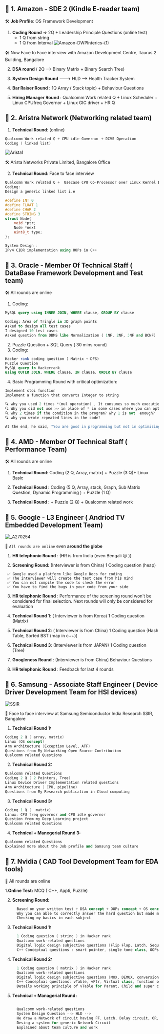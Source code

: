 

## 💊 1. Amazon - SDE 2 (Kindle E-reader team)
  
🛠 **Job Profile**: OS Framework Development

1. **Coding Round** => 2Q + Leadership Principle Questions (online test)
   - 1 Q from string
   - 1 Q from Interval
![Amazon-DWPInterics-(1)](https://github.com/PranabNandy/Interview-Experience/assets/34576104/fc78d99a-ccf4-4ef6-b1d1-d5d9954e6e7f)

🛠 Now Face to Face interview with Amazon Development Centre, Taurus 2 Building,  Bangalore 

2. **DSA round** ( 2Q --> Binary Matrix + Binary Search Tree)

3. **System Design Round** ---> HLD --> Health Tracker System
  
4. **Bar Raiser Round** : 1Q Array ( Stack topic) + Behaviour Questions
  
5. **Hiring Manager Round** : Qualcomm Work related Q + Linux Scheduler + Linux CPUfreq Governor + Linux GIC driver + HR Q



## 💊 2. Aristra Network (Networking related team)

1. **Technical Round**: (online)
```C++
Qualcomm Work related Q + CPU idle Governor + DCVS Operation
Coding ( linked list)
```
![Arista1](https://github.com/PranabNandy/Interview-Experience/assets/34576104/39e52564-93df-4c14-bc7e-44a952e3c333)

🛠 Arista Networks Private Limited, Bangalore Office

2. **Technical Round**: Face to face interview
```c++
Qualcomm Work related Q +  Usecase CPU Co-Processor over Linux Kernel Driver
Coding:
Design a generic linked list i.e

#define INT 0
#define FLOAT 1
#define CHAR 2
#define STRING 3
struct Node{
    void *ptr;
    Node *next
    uint8_t type;
};

System Design :
IPv4 CIDR implementation using OOPs in C++
```

## 💊 3. Oracle - Member Of Technical Staff ( DataBase Framework Development and Test team)

🛠 All rounds are online 

1. Coding:
```sql
MySQL query using INNER JOIN, WHERE clause, GROUP BY clause

Coding: Area of Tringle in 2D graph points
Asked to design all test cases
I designed 10 test cases
Asked question from DBMS like Normalization ( 1NF, 2NF, 3NF and BCNF)
```

2. Puzzle Question + SQL Query ( 30 mins round)
3. Coding:
```sql
Hacker rank coding question ( Matrix + DFS)
Puzzle Question
MySQL query in Hackerrank
using OUTER JOIN, WHERE clause, IN clause, ORDER BY clause
```
4. Basic Programming Round with critical optimization:
```C++
Implement stoi function
Implement a function that converts Integer to string

🔍 why you used 2 times *(mul operation) , It consumes so much execution time
🔍 Why you did not use >> in place of * in some cases where you can optimize 
🔍 why 2 times if the condition in the program? why 1 is not  enough?
🔍 why you wrote repeated lines in the code?

At the end, he said, "You are good in programming but not in optimizing"

```

## 💊 4. AMD - Member Of Technical Staff ( Performance Team)

🛠 All rounds are online 

1. **Technical Round**: Coding (2 Q, Array, matrix) + Puzzle (3 Q)+ Linux Basic

2. **Technical Round** : Coding (5 Q, Array, stack, Graph, Sub Matrix Question, Dynamic Programming ) + Puzzle (1 Q)

3. **Technical Round** :  + Puzzle (2 Q) + Qualcomm related work


## 💊 5. Google - L3 Engineer ( Andriod TV Embedded Development Team)



![_A270254](https://github.com/PranabNandy/Interview-Experience/assets/34576104/50e6f05d-9898-43f4-835e-8bb2aff240ac)

🏹 `All rounds are online` even **around the globe**

1. **HR telephonic Round** : (HR is from India (even Bengali 😃 ))
   
2. **Screening Round:** (Interviewer is from China) 1 Coding question (heap)

```
 ✅ Google used a platform like Google Docs for coding
 ✅ The interviewer will create the test case from his mind
 ✅ You can not compile the code to check the error
 ✅ You have to find the bugs in your code from your side
```

3. **HR telephonic Round** : Performance of the screening round won't be considered for final selection.
   Next rounds will only be considered for evaluation

4.  **Technical Round 1**: ( Interviewer is  from Korea) 1 Coding question (Matrix)
  
5. **Technical Round 2**: ( Interviewer is  from China) 1 Coding question (Hash Table, Sorted BST (map in c++))

6.  **Technical Round 3**: (Interviewer is  from JAPAN) 1 Coding question (Tree)

7.  **Googleness Round** : (Interviewer is  from China)  Behaviour Questions
   
8.   **HR telephonic Round** : Feedback for last 4 rounds
   

## 💊 6. Samsung - Associate Staff Engineer ( Device Driver Development Team for HSI devices)



![SSIR](https://github.com/PranabNandy/Interview-Experience/assets/34576104/b84b6985-ef70-48d7-bcf8-71519be46f3d)

🏹 Face to face interview at Samsung Semiconductor India Research SSIR, Bangalore

1. **Technical Round 1:**
```c++
Coding 2 Q ( array, matrix)
Linux (OS concept)
Arm Architecture (Exception Level, ATF)
Questions from My Networking Open Source Contribution
Qualcomm related Questions

```
2. **Technical Round 2:**
```c++
Qualcomm related Questions
Coding 2 Q ( 2 Pointers, Tree)
Linux Device Driver Implementation related questions
Arm Architecture ( CPU, pipeline)
Questions from My Research publication in Cloud computing


```
3. **Technical Round 3:**
```c++
Coding 1 Q (  matrix)
Linux: CPU freq governor and CPU idle governor
Question from my Deep Learning project
Qualcomm related Questions

```
4. **Technical + Manegerial Round 3:**
```c++
Qualcomm related Questions
Explained more about the Job profile and Samsung team culture
```

## 💊 7. Nvidia ( CAD Tool Development Team for  EDA tools)

🏹 All rounds are online

1.**Online Test:**  MCQ ( C++, Appti, Puzzle)

2. **Screening Round:**
   ```c++
     Based on your written test + DSA concept + OOPs concept + OS concept
     Why you can able to correctly answer the hard question but made mistake in easy question?
     Checking my basics in each subject 
   ```
3. **Technical Round 1:**
   ```c++
     1 Coding question ( string ) in Hacker rank
     Qualcomm work-related questions
     Digital logic design subjective questions (Flip Flop, Latch, Sequential Circuit)
     C++ Conceptual questions : smart pointer, single tone class, OOPs questions
    ```

4. **Technical Round 2:**
   ```c++
     1 Coding question ( matrix ) in Hacker rank
     Qualcomm work-related questions
     Digital logic design subjective questions (MUX, DEMUX, conversion from JK flipflop to T flipflop)
     C++ Conceptual questions: vTable, vPtr, Virtual class, function overloading, function hiding
     Details working principle of vTable for Parent, Child and super child class
    ```
5. **Technical + Managerial Round:**
   ```c++
     
     Qualcomm work-related questions
     System Design Question --> HLD -->
     He draw a Network of circuit having FF, Latch, Delay circuit, OR, AND, NOT gate and all
     Desing a system for generic Network Circuit
     Explained about team culture and work
    ```
